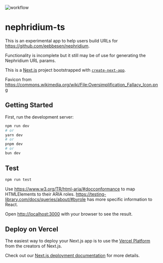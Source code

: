 ![workflow](https://github.com/eebbesen/nephridium-ts/actions/workflows/push.yml/badge.svg)

# nephridium-ts

This is an experimental app to help users build URLs for https://github.com/eebbesen/nephridium.

Functionality is incomplete but it still may be of use for generating the Nephridium URL params.

This is a [Next.js](https://nextjs.org/) project bootstrapped with [`create-next-app`](https://github.com/vercel/next.js/tree/canary/packages/create-next-app).

Favicon from https://commons.wikimedia.org/wiki/File:Oversimplification_Fallacy_Icon.png

## Getting Started

First, run the development server:

```bash
npm run dev
# or
yarn dev
# or
pnpm dev
# or
bun dev
```

## Test

```bash
npm run test
```

Use https://www.w3.org/TR/html-aria/#docconformance to map HTMLElements to their ARIA roles.
https://testing-library.com/docs/queries/about/#byrole has more specific information to React.

Open [http://localhost:3000](http://localhost:3000) with your browser to see the result.

## Deploy on Vercel

The easiest way to deploy your Next.js app is to use the [Vercel Platform](https://vercel.com/new?utm_medium=default-template&filter=next.js&utm_source=create-next-app&utm_campaign=create-next-app-readme) from the creators of Next.js.

Check out our [Next.js deployment documentation](https://nextjs.org/docs/deployment) for more details.
